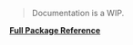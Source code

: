 > Documentation is a WIP.

**[Full Package Reference](https://github.com/Viriatto/marketaux-api/blob/master/docs/modules.md)**